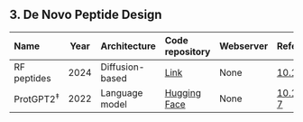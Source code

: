 ## 3. De Novo Peptide Design

| **Name**              | **Year** | **Architecture**  | **Code repository**                                                                         | **Webserver**                                                              | **Reference**                                              |
|:----------------------|:--------:|:------------------|:--------------------------------------------------------------------------------------------|:---------------------------------------------------------------------------|:-----------------------------------------------------------|
| RF peptides           | 2024     | Diffusion-based   | [Link](https://www.ipd.uw.edu/2024/11/introducing-rfpeptides-ai-for-cyclic-peptide-design/) | None                                                                       | [10.1101/2024.11.18.622547v1](https://doi.org/10.1101/2024.11.18.622547v1) |
| ProtGPT2<sup>‡</sup> | 2022     | Language model    | [Hugging Face](https://huggingface.co/nferruz/ProtGPT2)                                     | None                                                                       | [10.1038/s41467-022-32007-7](https://doi.org/10.1038/s41467-022-32007-7)    |
